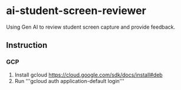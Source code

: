 # ai-student-screen-reviewer
Using Gen AI to review student screen capture and provide feedback.

## Instruction

### GCP

1. Install gcloud https://cloud.google.com/sdk/docs/install#deb 
2. Run '''gcloud auth application-default login'''
